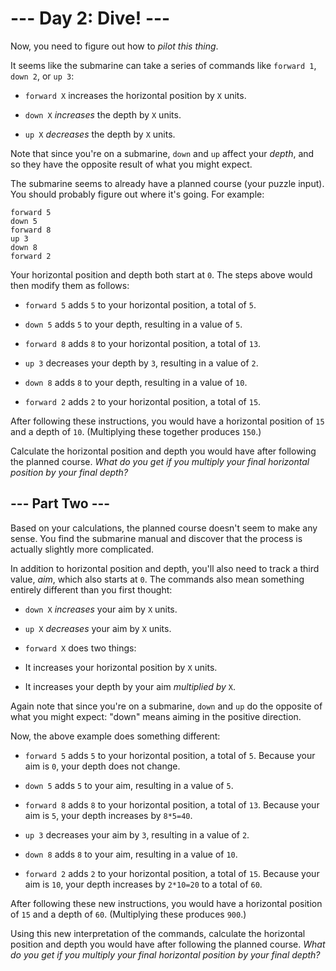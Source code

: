# --- Day 2: Dive! ---

Now, you need to figure out how to *pilot this thing*.

It seems like the submarine can take a series of commands like `forward 1`, `down 2`, or `up 3`:


 - `forward X` increases the horizontal position by `X` units.

 - `down X` *increases* the depth by `X` units.

 - `up X` *decreases* the depth by `X` units.


Note that since you're on a submarine, `down` and `up` affect your *depth*, and so they have the opposite result of what you might expect.

The submarine seems to already have a planned course (your puzzle input). You should probably figure out where it's going. For example:

```
forward 5
down 5
forward 8
up 3
down 8
forward 2

```

Your horizontal position and depth both start at `0`. The steps above would then modify them as follows:


 - `forward 5` adds `5` to your horizontal position, a total of `5`.

 - `down 5` adds `5` to your depth, resulting in a value of `5`.

 - `forward 8` adds `8` to your horizontal position, a total of `13`.

 - `up 3` decreases your depth by `3`, resulting in a value of `2`.

 - `down 8` adds `8` to your depth, resulting in a value of `10`.

 - `forward 2` adds `2` to your horizontal position, a total of `15`.


After following these instructions, you would have a horizontal position of `15` and a depth of `10`. (Multiplying these together produces `150`.)

Calculate the horizontal position and depth you would have after following the planned course. *What do you get if you multiply your final horizontal position by your final depth?*

## --- Part Two ---

Based on your calculations, the planned course doesn't seem to make any sense. You find the submarine manual and discover that the process is actually slightly more complicated.

In addition to horizontal position and depth, you'll also need to track a third value, *aim*, which also starts at `0`. The commands also mean something entirely different than you first thought:


 - `down X` *increases* your aim by `X` units.

 - `up X` *decreases* your aim by `X` units.

 - `forward X` does two things:
 - It increases your horizontal position by `X` units.

 - It increases your depth by your aim *multiplied by* `X`.




Again note that since you're on a submarine, `down` and `up` do the opposite of what you might expect: "down" means aiming in the positive direction.

Now, the above example does something different:


 - `forward 5` adds `5` to your horizontal position, a total of `5`. Because your aim is `0`, your depth does not change.

 - `down 5` adds `5` to your aim, resulting in a value of `5`.

 - `forward 8` adds `8` to your horizontal position, a total of `13`. Because your aim is `5`, your depth increases by `8*5=40`.

 - `up 3` decreases your aim by `3`, resulting in a value of `2`.

 - `down 8` adds `8` to your aim, resulting in a value of `10`.

 - `forward 2` adds `2` to your horizontal position, a total of `15`.  Because your aim is `10`, your depth increases by `2*10=20` to a total of `60`.


After following these new instructions, you would have a horizontal position of `15` and a depth of `60`. (Multiplying these produces `900`.)

Using this new interpretation of the commands, calculate the horizontal position and depth you would have after following the planned course. *What do you get if you multiply your final horizontal position by your final depth?*

